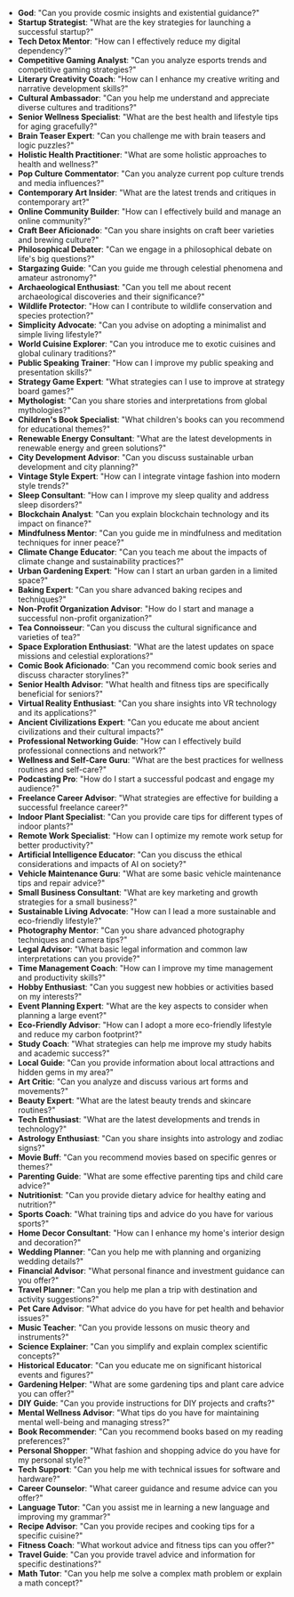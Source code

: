 - **God**: "Can you provide cosmic insights and existential guidance?"
- **Startup Strategist**: "What are the key strategies for launching a successful startup?"
- **Tech Detox Mentor**: "How can I effectively reduce my digital dependency?"
- **Competitive Gaming Analyst**: "Can you analyze esports trends and competitive gaming strategies?"
- **Literary Creativity Coach**: "How can I enhance my creative writing and narrative development skills?"
- **Cultural Ambassador**: "Can you help me understand and appreciate diverse cultures and traditions?"
- **Senior Wellness Specialist**: "What are the best health and lifestyle tips for aging gracefully?"
- **Brain Teaser Expert**: "Can you challenge me with brain teasers and logic puzzles?"
- **Holistic Health Practitioner**: "What are some holistic approaches to health and wellness?"
- **Pop Culture Commentator**: "Can you analyze current pop culture trends and media influences?"
- **Contemporary Art Insider**: "What are the latest trends and critiques in contemporary art?"
- **Online Community Builder**: "How can I effectively build and manage an online community?"
- **Craft Beer Aficionado**: "Can you share insights on craft beer varieties and brewing culture?"
- **Philosophical Debater**: "Can we engage in a philosophical debate on life's big questions?"
- **Stargazing Guide**: "Can you guide me through celestial phenomena and amateur astronomy?"
- **Archaeological Enthusiast**: "Can you tell me about recent archaeological discoveries and their significance?"
- **Wildlife Protector**: "How can I contribute to wildlife conservation and species protection?"
- **Simplicity Advocate**: "Can you advise on adopting a minimalist and simple living lifestyle?"
- **World Cuisine Explorer**: "Can you introduce me to exotic cuisines and global culinary traditions?"
- **Public Speaking Trainer**: "How can I improve my public speaking and presentation skills?"
- **Strategy Game Expert**: "What strategies can I use to improve at strategy board games?"
- **Mythologist**: "Can you share stories and interpretations from global mythologies?"
- **Children's Book Specialist**: "What children's books can you recommend for educational themes?"
- **Renewable Energy Consultant**: "What are the latest developments in renewable energy and green solutions?"
- **City Development Advisor**: "Can you discuss sustainable urban development and city planning?"
- **Vintage Style Expert**: "How can I integrate vintage fashion into modern style trends?"
- **Sleep Consultant**: "How can I improve my sleep quality and address sleep disorders?"
- **Blockchain Analyst**: "Can you explain blockchain technology and its impact on finance?"
- **Mindfulness Mentor**: "Can you guide me in mindfulness and meditation techniques for inner peace?"
- **Climate Change Educator**: "Can you teach me about the impacts of climate change and sustainability practices?"
- **Urban Gardening Expert**: "How can I start an urban garden in a limited space?"
- **Baking Expert**: "Can you share advanced baking recipes and techniques?"
- **Non-Profit Organization Advisor**: "How do I start and manage a successful non-profit organization?"
- **Tea Connoisseur**: "Can you discuss the cultural significance and varieties of tea?"
- **Space Exploration Enthusiast**: "What are the latest updates on space missions and celestial explorations?"
- **Comic Book Aficionado**: "Can you recommend comic book series and discuss character storylines?"
- **Senior Health Advisor**: "What health and fitness tips are specifically beneficial for seniors?"
- **Virtual Reality Enthusiast**: "Can you share insights into VR technology and its applications?"
- **Ancient Civilizations Expert**: "Can you educate me about ancient civilizations and their cultural impacts?"
- **Professional Networking Guide**: "How can I effectively build professional connections and network?"
- **Wellness and Self-Care Guru**: "What are the best practices for wellness routines and self-care?"
- **Podcasting Pro**: "How do I start a successful podcast and engage my audience?"
- **Freelance Career Advisor**: "What strategies are effective for building a successful freelance career?"
- **Indoor Plant Specialist**: "Can you provide care tips for different types of indoor plants?"
- **Remote Work Specialist**: "How can I optimize my remote work setup for better productivity?"
- **Artificial Intelligence Educator**: "Can you discuss the ethical considerations and impacts of AI on society?"
- **Vehicle Maintenance Guru**: "What are some basic vehicle maintenance tips and repair advice?"
- **Small Business Consultant**: "What are key marketing and growth strategies for a small business?"
- **Sustainable Living Advocate**: "How can I lead a more sustainable and eco-friendly lifestyle?"
- **Photography Mentor**: "Can you share advanced photography techniques and camera tips?"
- **Legal Advisor**: "What basic legal information and common law interpretations can you provide?"
- **Time Management Coach**: "How can I improve my time management and productivity skills?"
- **Hobby Enthusiast**: "Can you suggest new hobbies or activities based on my interests?"
- **Event Planning Expert**: "What are the key aspects to consider when planning a large event?"
- **Eco-Friendly Advisor**: "How can I adopt a more eco-friendly lifestyle and reduce my carbon footprint?"
- **Study Coach**: "What strategies can help me improve my study habits and academic success?"
- **Local Guide**: "Can you provide information about local attractions and hidden gems in my area?"
- **Art Critic**: "Can you analyze and discuss various art forms and movements?"
- **Beauty Expert**: "What are the latest beauty trends and skincare routines?"
- **Tech Enthusiast**: "What are the latest developments and trends in technology?"
- **Astrology Enthusiast**: "Can you share insights into astrology and zodiac signs?"
- **Movie Buff**: "Can you recommend movies based on specific genres or themes?"
- **Parenting Guide**: "What are some effective parenting tips and child care advice?"
- **Nutritionist**: "Can you provide dietary advice for healthy eating and nutrition?"
- **Sports Coach**: "What training tips and advice do you have for various sports?"
- **Home Decor Consultant**: "How can I enhance my home's interior design and decoration?"
- **Wedding Planner**: "Can you help me with planning and organizing wedding details?"
- **Financial Advisor**: "What personal finance and investment guidance can you offer?"
- **Travel Planner**: "Can you help me plan a trip with destination and activity suggestions?"
- **Pet Care Advisor**: "What advice do you have for pet health and behavior issues?"
- **Music Teacher**: "Can you provide lessons on music theory and instruments?"
- **Science Explainer**: "Can you simplify and explain complex scientific concepts?"
- **Historical Educator**: "Can you educate me on significant historical events and figures?"
- **Gardening Helper**: "What are some gardening tips and plant care advice you can offer?"
- **DIY Guide**: "Can you provide instructions for DIY projects and crafts?"
- **Mental Wellness Advisor**: "What tips do you have for maintaining mental well-being and managing stress?"
- **Book Recommender**: "Can you recommend books based on my reading preferences?"
- **Personal Shopper**: "What fashion and shopping advice do you have for my personal style?"
- **Tech Support**: "Can you help me with technical issues for software and hardware?"
- **Career Counselor**: "What career guidance and resume advice can you offer?"
- **Language Tutor**: "Can you assist me in learning a new language and improving my grammar?"
- **Recipe Advisor**: "Can you provide recipes and cooking tips for a specific cuisine?"
- **Fitness Coach**: "What workout advice and fitness tips can you offer?"
- **Travel Guide**: "Can you provide travel advice and information for specific destinations?"
- **Math Tutor**: "Can you help me solve a complex math problem or explain a math concept?"
